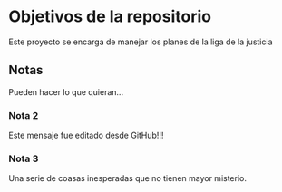 # Objetivos de la repositorio

Este proyecto se encarga de manejar los planes de la liga de la justicia


## Notas
Pueden hacer lo que quieran...

### Nota 2
Este mensaje fue editado desde GitHub!!!

### Nota 3
Una serie de coasas inesperadas que no tienen mayor misterio.
